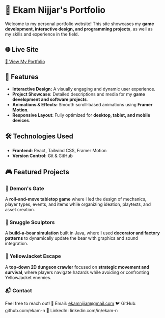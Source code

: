 # 🚀 Ekam Nijjar's Portfolio  

Welcome to my personal portfolio website! This site showcases my **game development, interactive design, and programming projects**, as well as my skills and experience in the field.  

## 🌐 Live Site  
[🔗 View My Portfolio](ekamn.com)  

## 📌 Features  
- **Interactive Design:** A visually engaging and dynamic user experience.  
- **Project Showcase:** Detailed descriptions and media for my **game development and software projects**.  
- **Animations & Effects:** Smooth scroll-based animations using **Framer Motion**.  
- **Responsive Layout:** Fully optimized for **desktop, tablet, and mobile devices**.  

## 🛠 Technologies Used  
- **Frontend:** React, Tailwind CSS, Framer Motion  
- **Version Control:** Git & GitHub  

## 🎮 Featured Projects  
### **🎲 Demon's Gate**  
A **roll-and-move tabletop game** where I led the design of mechanics, player types, events, and items while organizing ideation, playtests, and asset creation.  

### **🧸 Snuggle Sculptors**  
A **build-a-bear simulation** built in Java, where I used **decorator and factory patterns** to dynamically update the bear with graphics and sound integration.  

### **🐝 YellowJacket Escape**  
A **top-down 2D dungeon crawler** focused on **strategic movement and survival**, where players navigate hazards while avoiding or confronting YellowJacket enemies.  

### 📬 Contact
Feel free to reach out!
📧 Email: ekamnijjar@gmail.com
🐦 GitHub: github.com/ekam-n
💼 LinkedIn: linkedin.com/in/ekam-n
